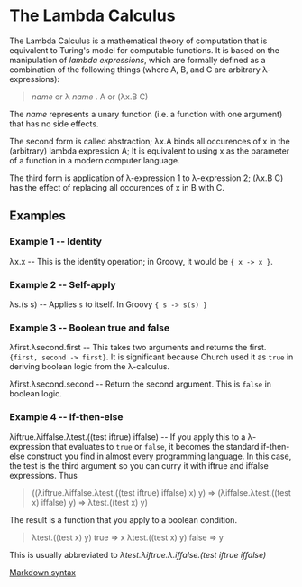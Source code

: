 The Lambda Calculus
===============================================================================
The Lambda Calculus is a mathematical theory of computation that is equivalent
to Turing's model for computable functions.  It is based on the manipulation of
_lambda expressions_, which are formally defined as a combination of the 
following things (where A, B, and C are arbitrary &lambda;-expressions):

>  _name_ or   &lambda; _name_ . A or   (&lambda;x.B C)

The _name_ represents a unary function (i.e. a function with one argument) that 
has no side effects.

The second form is called abstraction; &lambda;x.A binds all occurences of x 
in the (arbitrary) lambda expression A; It is equivalent to using x as the 
parameter of a function in a modern computer language.

The third form is application of &lambda;-expression 1 to &lambda;-expression 2;
(&lambda;x.B C) has the effect of replacing all occurences of x in B with C.

Examples
--------
### Example 1 -- Identity
&lambda;x.x -- This is the identity operation; in Groovy, it would be `{ x -> x }`.

### Example 2 -- Self-apply
&lambda;s.(s s) -- Applies `s` to itself.  In Groovy `{ s -> s(s) }`

### Example 3 -- Boolean true and false
&lambda;first.&lambda;second.first --  This takes two arguments and returns the first.  ` {first, second -> first}`.  It is significant because Church used it as `true` in deriving boolean logic from the &lambda;-calculus.

&lambda;first.&lambda;second.second -- Return the second argument.  This is `false` in boolean logic.

### Example 4 -- if-then-else
&lambda;iftrue.&lambda;iffalse.&lambda;test.((test iftrue) iffalse)  -- If you apply this to a &lambda;-expression 
that evaluates to `true` or `false`, it becomes the standard if-then-else construct you find in 
almost every programming language.  In this case, the test is the third argument so you can curry it with iftrue and
iffalse expressions.  Thus 

>((&lambda;iftrue.&lambda;iffalse.&lambda;test.((test iftrue) iffalse) x) y) =>
(&lambda;iffalse.&lambda;test.((test x) iffalse) y) => 
&lambda;test.((test x) y)

The result is a function that you apply to a boolean condition.  

> &lambda;test.((test x) y) true => x
> &lambda;test.((test x) y) false => y

This is usually abbreviated to _&lambda;test.&lambda;iftrue.&lambda;.iffalse.(test iftrue iffalse)_

[Markdown syntax](http://daringfireball.net/projects/markdown/dingus)
